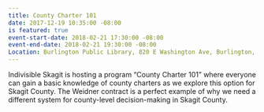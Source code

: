 ```yaml
---
title: County Charter 101
date: 2017-12-19 10:35:00 -08:00
is featured: true
event-start-date: 2018-02-21 17:30:00 -08:00
event-end-date: 2018-02-21 19:30:00 -08:00
Location: Burlington Public Library, 820 E Washington Ave, Burlington, WA 98233, USA
---
```


Indivisible Skagit is hosting a program “County Charter 101” where everyone can gain a basic knowledge of county charters as we explore this option for Skagit County. The Weidner contract is a perfect example of why we need a different system for county-level decision-making in Skagit County.